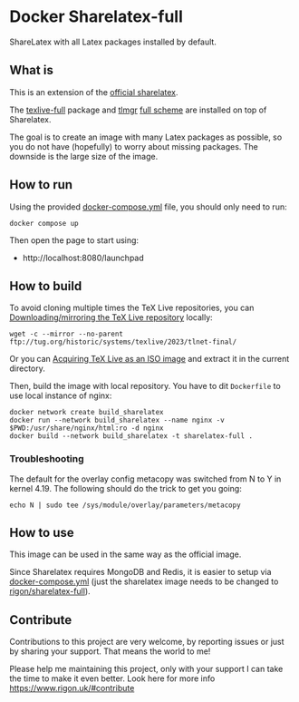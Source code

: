 # Docker Sharelatex-full

ShareLatex with all Latex packages installed by default.


## What is

This is an extension of the [official sharelatex](https://hub.docker.com/r/sharelatex/sharelatex/).

The [texlive-full](https://packages.ubuntu.com/search?keywords=texlive-full&searchon=names) package and [tlmgr](https://www.tug.org/texlive/tlmgr.html) [full scheme](https://tex.stackexchange.com/questions/234749/downloading-every-package-with-tex-live) are installed on top of Sharelatex.

The goal is to create an image with many Latex packages as possible, so you do not have (hopefully) to worry about missing packages. The downside is the large size of the image.

## How to run

Using the provided [docker-compose.yml](https://github.com/rigon/docker-sharelatex-full/blob/master/docker-compose.yml) file, you should only need to run:

    docker compose up

Then open the page to start using:

 - http://localhost:8080/launchpad

## How to build

To avoid cloning multiple times the TeX Live repositories, you can [Downloading/mirroring the TeX Live repository](https://www.tug.org/texlive/acquire-mirror.html) locally:

    wget -c --mirror --no-parent ftp://tug.org/historic/systems/texlive/2023/tlnet-final/

Or you can [Acquiring TeX Live as an ISO image](https://tug.org/texlive/acquire-iso.html) and extract it in the current directory.

Then, build the image with local repository. You have to dit `Dockerfile` to use local instance of nginx:

    docker network create build_sharelatex
    docker run --network build_sharelatex --name nginx -v $PWD:/usr/share/nginx/html:ro -d nginx
    docker build --network build_sharelatex -t sharelatex-full .

### Troubleshooting

The default for the overlay config metacopy was switched from N to Y in kernel 4.19. The following should do the trick to get you going:

    echo N | sudo tee /sys/module/overlay/parameters/metacopy

## How to use

This image can be used in the same way as the official image.

Since Sharelatex requires MongoDB and Redis, it is easier to setup via [docker-compose.yml](https://github.com/rigon/docker-sharelatex-full/blob/master/docker-compose.yml)
(just the sharelatex image needs to be changed to [rigon/sharelatex-full](https://hub.docker.com/r/rigon/sharelatex-full/)).

## Contribute

Contributions to this project are very welcome, by reporting issues or just by sharing your support. That means the world to me!

Please help me maintaining this project, only with your support I can take the time to make it even better. Look here for more info https://www.rigon.uk/#contribute